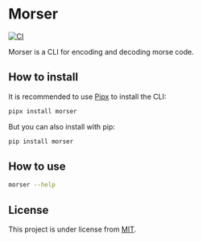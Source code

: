 # Morser

[![CI](https://github.com/ig0r-ferreira/morser/actions/workflows/test.yaml/badge.svg)](https://github.com/ig0r-ferreira/morser/actions/workflows/test.yaml)

Morser is a CLI for encoding and decoding morse code.

## How to install

It is recommended to use [Pipx](https://pypa.github.io/pipx/) to install the CLI:
```bash
pipx install morser
```

But you can also install with pip:
```bash
pip install morser
```

## How to use

```bash
morser --help
```

## License

This project is under license from [MIT](LICENSE).
